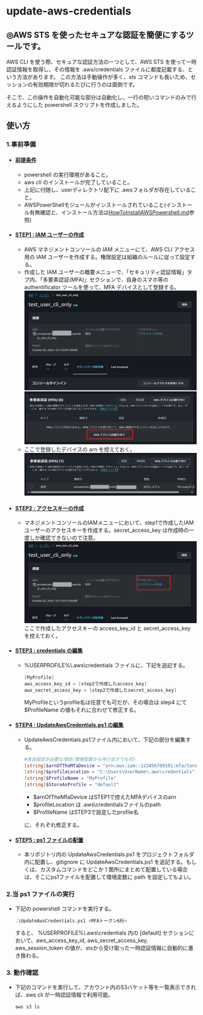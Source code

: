 # update-aws-credentials

## ◎AWS STS を使ったセキュアな認証を簡便にするツールです。

AWS CLI を使う際、セキュアな認証方法の一つとして、AWS STS を使って一時認証情報を取得し、その情報を .aws/credentials ファイルに都度記載する、という方法があります。
この方法は手動操作が多く、sts コマンドも長いため、セッションの有効期限が切れるたびに行うのは面倒です。

そこで、この操作を自動化可能な部分は自動化し、一行の短いコマンドのみで行えるようにした powershell スクリプトを作成しました。

## 使い方

### 1.事前準備
- #### **<u>前提条件</u>**
  - powershell の実行環境があること。
  - aws cli のインストールが完了していること。
  - 上記に付随し、userディレクトリ配下に .awsフォルダが存在していること。
  - AWSPowerShellモジュールがインストールされていること(インストール有無確認と、インストール方法は[HowToInstallAWSPowershell.md](./HowToInstallAWSPowershell.md)参照)

- #### **<u>STEP1 : IAM ユーザーの作成</u>**

  - AWS マネジメントコンソールの IAM メニューにて、AWS CLI アクセス用の IAM ユーザーを作成する。権限設定は組織のルールに従って設定する。
  - 作成した IAM ユーザーの概要メニューで、「セキュリティ認証情報」タブ内、「多要素認証(MFA)」セクションで、自身のスマホ等の authentificator ツールを使って、MFA デバイスとして登録する。
    ![alt text](./readme_images/fig_security_tab_on_IAM.png)
    ![alt text](./readme_images/fig_MFA_device_assignment.png)
  - ここで登録したデバイスの arn を控えておく。
    ![alt text](./readme_images/fig_MFA_device_arn.png)

- #### **<u>STEP2 : アクセスキーの作成 </u>**
  - マネジメントコンソールのIAMメニューにおいて、step1で作成したIAMユーザーのアクセスキーを作成する。secret_access_key は作成時の一度しか確認できないので注意。
  ![alt text](./readme_images/fig_publish_access_key.png)
  ここで作成したアクセスキーの access_key_id と secret_access_key を控えておく。


- #### **<u>STEP3 : credentials の編集 </u>**
  - %USERPROFILE%\\.aws\credentials ファイルに、下記を追記する。
    ```powershell
    [MyProfile]
    aws_access_key_id = [step2で作成したaccess_key]
    aws_secret_access_key = [step2で作成したsecret_access_key]
    ```
    MyProfileというprofile名は任意でも可だが、その場合は step4 にて $ProfileName の値もそれに合わせて修正する。

- #### **<u>STEP4 : UpdateAwsCredentials.ps1 の編集 </u>**
  - UpdateAwsCredentials.ps1ファイル内において、下記の部分を編集する。
    ```powershell
    #各自設定が必要な項目(環境変数から呼び出すでも可)
    [string]$arnOfTheMfaDevice = "arn:aws:iam::123456789101:mfa/tanaka_iphone"
    [string]$profileLocation = "C:\Users\UserName\.aws\credentials"
    [string]$ProfileName = "MyProfile"
    [string]$StoreAsProfile = "default"
    ```
    - $arnOfTheMfaDevice はSTEP1で控えたMFAデバイスのarn 
    - $profileLocation は .aws\credentialsファイルのpath
    - $ProfileName はSTEP3で設定したprofile名
    
    に、それぞれ修正する。



- #### **<u>STEP5 : ps1 ファイルの配置</u>**
  - 本リポジトリ内の UpdateAwsCredentials.ps1 をプロジェクトフォルダ内に配置し、gitignore に UpdateAwsCredentials.ps1 を追記する。もしくは、カスタムコマンドをどこか 1 箇所にまとめて配置している場合は、そこにps1ファイルを配置して環境変数に path を設定してもよい。

### 2.当 ps1 ファイルの実行

- 下記の powershell コマンドを実行する。
  ```powershell
  .\UpdateAwsCredentials.ps1 <MFAトークン6桁>
  ```
  すると、
  %USERPROFILE%\\.aws\credentials 内の [default] セクションにおいて、aws_access_key_id, aws_secret_access_key, aws_session_token の値が、stsから受け取った一時認証情報に自動的に書き換わる。


### 3. 動作確認
-  下記のコマンドを実行して、アカウント内のS3バケット等を一覧表示できれば、aws cli が一時認証情報で利用可能。
    ```powershell
    aws s3 ls
    ```
